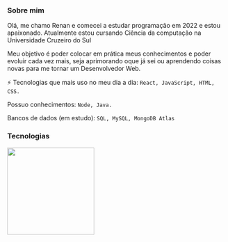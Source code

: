 ### Sobre mim 

Olá, me chamo Renan e comecei a estudar programação em 2022 e estou apaixonado.
Atualmente estou cursando Ciência da computação na Universidade Cruzeiro do Sul

Meu objetivo é poder colocar em prática meus conhecimentos e poder evoluir cada vez mais, seja aprimorando oque já sei ou aprendendo coisas novas para me tornar um Desenvolvedor Web.

⚡ Tecnologias que mais uso no meu dia a dia: `React, JavaScript, HTML, CSS.`

Possuo conhecimentos: `Node, Java.`

Bancos de dados (em estudo): `SQL, MySQL, MongoDB Atlas`

### Tecnologias
<img src="https://github-readme-stats.vercel.app/api/top-langs/?username=renansouzasm&layout=compact&title_color=80F7D4&text_color=fff&bg_color=0d1117&border_color=fff0" height="200px"/>

<!--
<div width="100%" aling-items=center>
  <img src="https://cdn.worldvectorlogo.com/logos/html-1.svg" height="30px"/>
  <img src="https://cdn.worldvectorlogo.com/logos/css-3.svg" height="30px"/>
  <img src="https://cdn.worldvectorlogo.com/logos/logo-javascript.svg" height="30px"/>
  <img src="https://cdn.worldvectorlogo.com/logos/nodejs-icon.svg" height="30px"/>
  <img src="https://cdn.worldvectorlogo.com/logos/react-2.svg" height="30px"/>
</div>
-->
